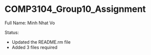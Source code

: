 # COMP3104_Group10_Assignment

Full Name: Minh Nhat Vo

Status: 
- Updated the README.rm file
- Added 3 files required

